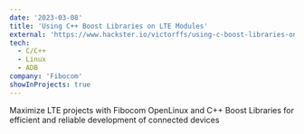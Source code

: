 ```yaml
---
date: '2023-03-08'
title: 'Using C++ Boost Libraries on LTE Modules'
external: 'https://www.hackster.io/victorffs/using-c-boost-libraries-on-lte-modules-1fa099'
tech:
  - C/C++
  - Linux
  - ADB
company: 'Fibocom'
showInProjects: true
---
```


Maximize LTE projects with Fibocom OpenLinux and C++ Boost Libraries for efficient and reliable development of connected devices
